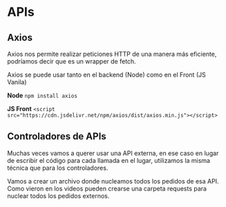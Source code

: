 # APIs

## Axios

Axios nos permite realizar peticiones HTTP de una manera más eficiente, podríamos decir que es un wrapper de fetch.

Axios se puede usar tanto en el backend (Node) como en el Front (JS Vanila)

**Node**
`npm install axios`

**JS Front**
`<script src="https://cdn.jsdelivr.net/npm/axios/dist/axios.min.js"></script>`

## Controladores de APIs

Muchas veces vamos a querer usar una API externa, en ese caso en lugar de escribir el código para cada llamada en el lugar, utilizamos la misma técnica que para los controladores. 

Vamos a crear un archivo donde nucleamos todos los pedidos de esa API. Como vieron en los videos pueden crearse una carpeta requests para nuclear todos los pedidos externos.

